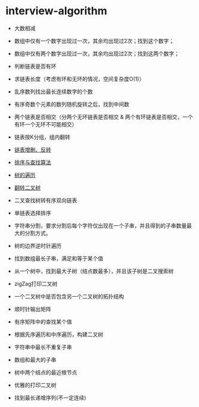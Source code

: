 ﻿# interview-algorithm
- 大数相减

- 数组中仅有一个数字出现过一次，其余均出现过2次；找到这个数字；

- 数组中仅有两个数字出现过一次，其余均出现过2次；找到这两个数字；

- 判断链表是否有环

- 求链表长度（考虑有环和无环的情况，空间复杂度O(1)）

- 乱序数列找出最长连续数字的个数

- 有序奇数个元素的数列随机旋转之后，找到中间数

- 两个链表是否相交（分两个无环链表是否相交 & 两个有环链表是否相交，一个有环一个无环不可能相交）

- 链表按K分组，组内翻转

- [链表增删、反转](https://github.com/luckyPT/luckyPT/blob/master/docs/interview/list.md)

- [排序与查找算法](https://github.com/luckyPT/luckyPT/blob/master/docs/interview/dataStructureAndAlgorithms.md)

- [树的遍历](https://github.com/luckyPT/luckyPT/blob/master/docs/interview/dataStructureAndAlgorithms.md)

- [翻转二叉树](https://github.com/luckyPT/luckyPT/blob/master/docs/interview/tree.md)

- 二叉查找树转有序双向链表

- 单链表选择排序

- 字符串分割，要求分割后每个字符仅出现在一个子串，并且得到的子串数量最大的分割方式。

- 树的边界逆时针遍历

- 找到数组最长子串，满足和等于某个值

- 从一个树中，找到最大子树（结点数最多），并且该子树是二叉搜索树

- zigZag打印二叉树

- 一个二叉树中是否包含另一个二叉树的拓扑结构

- 顺时针输出矩阵

- 有序矩阵中的查找某个值

- 根据先序遍历和中序遍历，构建二叉树

- 字符串中最长不重复子串

- 数组和最大的子串

- 树中两个结点的最近根节点

- 优雅的打印二叉树

- 找到最长递增序列(不一定连续)
